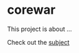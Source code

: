# corewar

This project is about ...

 Check out the [subject](https://github.com/pavel1shatalov/42.Moscow/tree/master/files/subjects/corewar.en.pdf)
